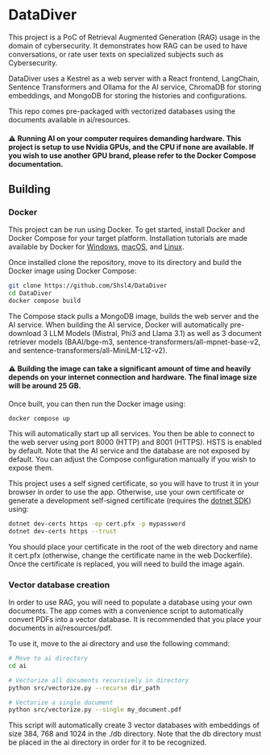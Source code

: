 # DataDiver

This project is a PoC of Retrieval Augmented Generation (RAG) usage in the domain of cybersecurity. It demonstrates how RAG can be used to have conversations, or rate user texts on specialized subjects such as Cybersecurity.

DataDiver uses a Kestrel as a web server with a React frontend, LangChain, Sentence Transformers and Ollama for the AI service, ChromaDB for storing embeddings, and MongoDB for storing the histories and configurations.

This repo comes pre-packaged with vectorized databases using the documents available in ai/resources.

#### ⚠️ Running AI on your computer requires demanding hardware. This project is setup to use Nvidia GPUs, and the CPU if none are available. If you wish to use another GPU brand, please refer to the Docker Compose documentation.

## Building

### Docker

This project can be run using Docker. To get started, install Docker and Docker Compose for your target platform. Installation tutorials are made available by Docker for [Windows](https://docs.docker.com/desktop/install/windows-install/), [macOS](https://docs.docker.com/desktop/install/mac-install/), and [Linux](https://docs.docker.com/desktop/install/linux-install/).

Once installed clone the repository, move to its directory and build the Docker image using Docker Compose:

```sh
git clone https://github.com/Shsl4/DataDiver
cd DataDiver
docker compose build
```

The Compose stack pulls a MongoDB image, builds the web server and the AI service. When building the AI service, Docker will automatically pre-download 3 LLM Models (Mistral, Phi3 and Llama 3.1) as well as 3 document retriever models (BAAI/bge-m3, sentence-transformers/all-mpnet-base-v2, and sentence-transformers/all-MiniLM-L12-v2).

#### ⚠️ Building the image can take a significant amount of time and heavily depends on your internet connection and hardware. The final image size will be around 25 GB.

Once built, you can then run the Docker image using:

```
docker compose up
```
This will automatically start up all services. You then be able to connect to the web server using port 8000 (HTTP) and 8001 (HTTPS). HSTS is enabled by default. Note that the AI service and the database are not exposed by default. You can adjust the Compose configuration manually if you wish to expose them.

This project uses a self signed certificate, so you will have to trust it in your browser in order to use the app. Otherwise, use your own certificate or generate a development self-signed certificate (requires the [dotnet SDK](https://learn.microsoft.com/en-us/dotnet/core/install/windows)) using:

```sh
dotnet dev-certs https -ep cert.pfx -p mypassword
dotnet dev-certs https --trust
```

You should place your certificate in the root of the web directory and name it cert.pfx (otherwise, change the certificate name in the web Dockerfile). Once the certificate is replaced, you will need to build the image again.

### Vector database creation

In order to use RAG, you will need to populate a database using your own documents. The app comes with a convenience script to automatically convert PDFs into a vector database. It is recommended that you place your documents in ai/resources/pdf. 

To use it, move to the ai directory and use the following command: 

```sh
# Move to ai directory
cd ai

# Vectorize all documents recursively in directory
python src/vectorize.py --recurse dir_path

# Vectorize a single document
python src/vectorize.py --single my_document.pdf
```

This script will automatically create 3 vector databases with embeddings of size 384, 768 and 1024 in the ./db directory. Note that the db directory must be placed in the ai directory in order for it to be recognized.